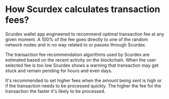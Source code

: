 # How Scurdex calculates transaction fees?

Scurdex wallet app engineered to recommend optimal transaction fee at any given moment. A 100% of the fee goes directly to one of the random network nodes and in no way related to or passes through Scurdex.

The transaction fee recommendation algorithms used by Scurdex are estimated based on the recent activity on the blockchain. When the user selected fee is too low Scurdex shows a warning that transaction may get stuck and remain pending for hours and even days.

It's recommended to set higher fees when the amount being sent is high or if the transaction needs to be processed quickly. The higher the fee for the transaction the faster it's likely to be processed.

